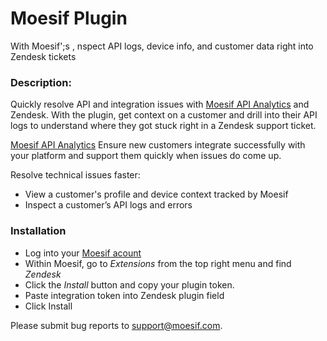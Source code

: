 # Moesif Plugin

With Moesif';s , nspect API logs, device info, and customer data right into Zendesk tickets

### Description:

 Quickly resolve API and integration issues with [Moesif API Analytics](https://www.moesif.com?utm_source=zendesk&utm_medium=partners) and Zendesk.
 With the plugin, get context on a customer and drill into their API logs to understand where they got stuck right in a Zendesk support ticket.

[Moesif API Analytics](https://www.moesif.com?utm_source=zendesk&utm_medium=partners) Ensure new customers integrate successfully with your platform and support them quickly when issues do come up. 

Resolve technical issues faster:

* View a customer's profile and device context tracked by Moesif
* Inspect a customer’s API logs and errors

### Installation

* Log into your [Moesif acount]((https://www.moesif.com))
* Within Moesif, go to _Extensions_ from the top right menu and find _Zendesk_
* Click the _Install_ button and copy your plugin token.
* Paste integration token into Zendesk plugin field
* Click Install

Please submit bug reports to [support@moesif.com](mailto:support@moesif.com).
